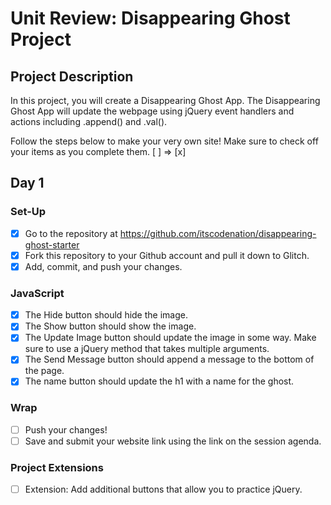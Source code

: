 # Unit Review: Disappearing Ghost Project

## Project Description
In this project, you will create a Disappearing Ghost App. The Disappearing Ghost App will update the webpage using jQuery event handlers and actions including .append() and .val().

Follow the steps below to make your very own site! 
Make sure to check off your items as you complete them. [ ] => [x]

## Day 1

### Set-Up
- [x] Go to the repository at https://github.com/itscodenation/disappearing-ghost-starter
- [x] Fork this repository to your Github account and pull it down to Glitch.
- [x] Add, commit, and push your changes.

### JavaScript
- [x] The Hide button should hide the image.
- [x] The Show button should show the image.
- [x] The Update Image button should update the image in some way. Make sure to use a jQuery method that takes multiple arguments.
- [x] The Send Message button should append a message to the bottom of the page.
- [x] The name button should update the h1 with a name for the ghost.

### Wrap
- [ ] Push your changes!
- [ ] Save and submit your website link using the link on the session agenda.

### Project Extensions
- [ ] Extension: Add additional buttons that allow you to practice jQuery.

